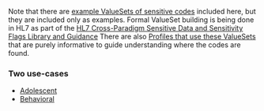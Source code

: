 
<div markdown="1" class="stu-note">

Note that there are [example ValueSets of sensitive codes](artifacts.html#3) included here, but they are included only as examples. Formal ValueSet building is being done in HL7 as part of the [HL7 Cross-Paradigm Sensitive Data and Sensitivity Flags Library and Guidance](https://confluence.hl7.org/spaces/CGP/pages/321160258/Cross-Paradigm+Sensitive+Data+and+Sensitivity+Flags+Library+and+Guidance) There are also [Profiles that use these ValueSets](artifacts.html#structures-resource-profiles) that are purely informative to guide understanding where the codes are found.
</div>

### Two use-cases

- [Adolescent](adolescent.html)
- [Behavioral](behavioral.html)
